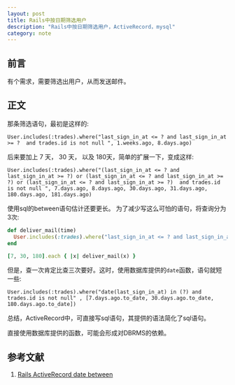 ```yaml
---
layout: post
title: Rails中按日期筛选用户
description: "Rails中按日期筛选用户，ActiveRecord，mysql"
category: note
---
```


## 前言

有个需求，需要筛选出用户，从而发送邮件。

## 正文

那条筛选语句，最初是这样的: 

    User.includes(:trades).where("last_sign_in_at <= ? and last_sign_in_at >= ?  and trades.id is not null ", 1.weeks.ago, 8.days.ago)

后来要加上 7 天， 30 天， 以及 180天，简单的扩展一下，变成这样: 

    User.includes(:trades).where("(last_sign_in_at <= ? and last_sign_in_at >= ?) or (last_sign_in_at <= ? and last_sign_in_at >= ?) or (last_sign_in_at <= ? and last_sign_in_at >= ?)  and trades.id is not null ", 7.days.ago, 8.days.ago, 30.days.ago, 31.days.ago, 180.days.ago, 181.days.ago)

使用sql的between语句估计还要更长。 为了减少写这么可怕的语句，将查询分为3次: 

```ruby
def deliver_mail(time)
  User.includes(:trades).where("last_sign_in_at <= ? and last_sign_in_at >= ?  and trades.id is not nul ", time.days.ago,  (time+1).days.ago) 
end

[7, 30, 180].each { |x| deliver_mail(x) }
```

但是，查一次肯定比查三次要好。这时，使用数据库提供的`date`函数，语句就短一些: 

    User.includes(:trades).where("date(last_sign_in_at) in (?) and trades.id is not null" , [7.days.ago.to_date, 30.days.ago.to_date, 180.days.ago.to_date])

总结，ActiveRecord中，可直接写sql语句，其提供的语法简化了sql语句。

直接使用数据库提供的函数，可能会形成对DBRMS的依赖。

## 参考文献

1. [Rails ActiveRecord date between](http://stackoverflow.com/questions/2381718/rails-activerecord-date-between)
